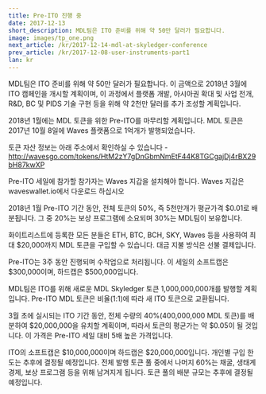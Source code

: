 ```yaml
---
title: Pre-ITO 진행 중
date: 2017-12-13
short_description: MDL팀은 ITO 준비를 위해 약 50만 달러가 필요합니다.
image: images/tp_one.png
next_article: /kr/2017-12-14-mdl-at-skyledger-conference
prev_article: /kr/2017-12-08-user-instruments-part1
lan: kr
---
```


MDL팀은 ITO 준비를 위해 약 50만 달러가 필요합니다. 이 금액으로 2018년 3월에 ITO 캠페인을 개시할 계획이며, 이 과정에서 플랫폼 개발, 아시아권 확대 및 사업 전개, R&D, BC 및 PIDS 기술 구현 등을 위해 약 2천만 달러를 추가 조성할 계획입니다.

2018년 1월에는 MDL 토큰을 위한 Pre-ITO를 마무리할 계획입니다. MDL 토큰은 2017년 10월 8일에 Waves 플랫폼으로 1억개가 발행되었습니다.

토큰 자산 정보는 아래 주소에서 확인하실 수 있습니다 -
http://wavesgo.com/tokens/HtM2zY7gDnGbmNmEtF44K8TGCgajDj4rBX29bH87kwXP

Pre-ITO 세일에 참가할 참가자는 Waves 지갑을 설치해야 합니다. Waves 지갑은 waveswallet.io에서 다운로드 하십시오

2018년 1월 Pre-ITO 기간 동안, 전체 토큰의 50%, 즉 5천만개가 평균가격 $0.01로 배분됩니다. 그 중 20%는 보상 프로그램에 소요되며 30%는 MDL팀이 보유합니다.

화이트리스트에 등록한 모든 분들은 ETH, BTC, BCH, SKY, Waves 등을 사용하여 최대 $20,000까지 MDL 토큰을 구입할 수 있습니다. 대금 지불 방식은 선불 결제입니다.

Pre-ITO는 3주 동안 진행되며 수작업으로 처리됩니다. 이 세일의 소프트캡은 $300,000이며, 하드캡은 $500,000입니다.

MDL팀은 ITO를 위해 새로운 MDL Skyledger 토큰 1,000,000,000개를 발행할 계획입니다. Pre-ITO MDL 토큰은 비율(1:1)에 따라 새 ITO 토큰으로 교환됩니다.

3월 초에 실시되는 ITO 기간 동안, 전체 수량의 40%(400,000,000 MDL 토큰)를 배분하여 $20,000,000을 유치할 계획이며, 따라서 토큰의 평균가는 약 $0.05이 될 것입니다. 이 가격은 Pre-ITO 세일 대비 5배 높은 가격입니다.

ITO의 소프트캡은 $10,000,000이며 하드캡은 $20,000,000입니다. 개인별 구입 한도는 추후에 결정될 예정입니다. 전체 발행 토큰 풀 중에서 나머지 60%는 채굴, 생태계 경제, 보상 프로그램 등을 위해 남겨지게 됩니다. 토큰 풀의 배분 규모는 추후에 결정될 예정입니다.
